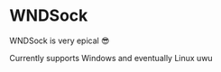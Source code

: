 <h1> WNDSock </h1>
<p> WNDSock is very epical 😎 </p>
<p> Currently supports Windows and eventually Linux uwu </p>
